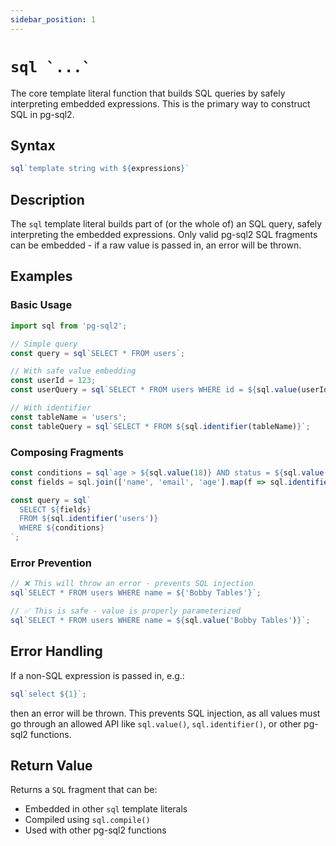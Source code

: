 ```yaml
---
sidebar_position: 1
---
```


# ``sql `...` ``

The core template literal function that builds SQL queries by safely interpreting embedded expressions. This is the primary way to construct SQL in pg-sql2.

## Syntax

```typescript
sql`template string with ${expressions}`
```

## Description

The `sql` template literal builds part of (or the whole of) an SQL query, safely interpreting the embedded expressions. Only valid pg-sql2 SQL fragments can be embedded - if a raw value is passed in, an error will be thrown.

## Examples

### Basic Usage

```js
import sql from 'pg-sql2';

// Simple query
const query = sql`SELECT * FROM users`;

// With safe value embedding
const userId = 123;
const userQuery = sql`SELECT * FROM users WHERE id = ${sql.value(userId)}`;

// With identifier
const tableName = 'users';
const tableQuery = sql`SELECT * FROM ${sql.identifier(tableName)}`;
```

### Composing Fragments

```js
const conditions = sql`age > ${sql.value(18)} AND status = ${sql.value('active')}`;
const fields = sql.join(['name', 'email', 'age'].map(f => sql.identifier(f)), ', ');

const query = sql`
  SELECT ${fields}
  FROM ${sql.identifier('users')}  
  WHERE ${conditions}
`;
```

### Error Prevention

```js
// ❌ This will throw an error - prevents SQL injection
sql`SELECT * FROM users WHERE name = ${'Bobby Tables'}`;

// ✅ This is safe - value is properly parameterized  
sql`SELECT * FROM users WHERE name = ${sql.value('Bobby Tables')}`;
```

## Error Handling

If a non-SQL expression is passed in, e.g.:

```js
sql`select ${1}`;
```

then an error will be thrown. This prevents SQL injection, as all values must go through an allowed API like `sql.value()`, `sql.identifier()`, or other pg-sql2 functions.

## Return Value

Returns a `SQL` fragment that can be:
- Embedded in other `sql` template literals
- Compiled using `sql.compile()`
- Used with other pg-sql2 functions
